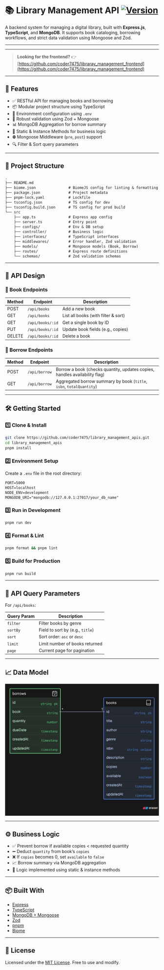 # 📚 Library Management API [![Version](https://img.shields.io/badge/version-v1.1.0-blue)](https://github.com/coder7475/library_management_apis/releases/tag/v1.0.1)

A backend system for managing a digital library, built with **Express.js**, **TypeScript**, and **MongoDB**. It supports book cataloging, borrowing workflows, and strict data validation using Mongoose and Zod.

---

---

> **Looking for the frontend?**
> 👉 [https://github.com/coder7475/libraray_management_frontend](https://github.com/coder7475/libraray_management_frontend)

---

## 🚀 Features

- ✅ RESTful API for managing books and borrowing
- 📦 Modular project structure using TypeScript
- 🌿 Environment configuration using `.env`
- 🔐 Robust validation using Zod + Mongoose
- 📊 MongoDB Aggregation for borrow summary
- 🧠 Static & Instance Methods for business logic
- ⛔ Mongoose Middleware (`pre`, `post`) support
- 🔍 Filter & Sort query parameters

---

## 📁 Project Structure

```
.
├── README.md
├── biome.json               # BiomeJS config for linting & formatting
├── package.json             # Project metadata
├── pnpm-lock.yaml           # Lockfile
├── tsconfig.json            # TS config for dev
├── tsconfig.build.json      # TS config for prod build
└── src
    ├── app.ts               # Express app config
    ├── server.ts            # Entry point
    ├── configs/             # Env & DB setup
    ├── controller/          # Business logic
    ├── interfaces/          # TypeScript interfaces
    ├── middlewares/         # Error handler, Zod validation
    ├── models/              # Mongoose models (Book, Borrow)
    ├── routes/              # Express route definitions
    └── schemas/             # Zod validation schemas
```

---

## 🎨 API Design

### 📘 Book Endpoints

| Method | Endpoint         | Description                         |
| ------ | ---------------- | ----------------------------------- |
| POST   | `/api/books`     | Add a new book                      |
| GET    | `/api/books`     | List all books (with filter & sort) |
| GET    | `/api/books/:id` | Get a single book by ID             |
| PUT    | `/api/books/:id` | Update book fields (e.g., copies)   |
| DELETE | `/api/books/:id` | Delete a book                       |

### 📖 Borrow Endpoints

| Method | Endpoint      | Description                                                                |
| ------ | ------------- | -------------------------------------------------------------------------- |
| POST   | `/api/borrow` | Borrow a book (checks quantity, updates copies, handles availability flag) |
| GET    | `/api/borrow` | Aggregated borrow summary by book (`title`, `isbn`, `totalQuantity`)       |

---

## 🛠️ Getting Started

### 1️⃣ Clone & Install

```bash
git clone https://github.com/coder7475/library_management_apis.git
cd library_management_apis
pnpm install
```

### 2️⃣ Environment Setup

Create a `.env` file in the root directory:

```
PORT=5000
HOST=localhost
NODE_ENV=development
MONGODB_URI="mongodb://127.0.0.1:27017/your_db_name"
```

### 3️⃣ Run in Development

```bash
pnpm run dev
```

### 4️⃣ Format & Lint

```bash
pnpm format && pnpm lint
```

### 5️⃣ Build for Production

```bash
pnpm run build
```

---

## 🔎 API Query Parameters

For `/api/books`:

| Query Param | Description                      |
| ----------- | -------------------------------- |
| `filter`    | Filter books by genre            |
| `sortBy`    | Field to sort by (e.g., `title`) |
| `sort`      | Sort order: `asc` or `desc`      |
| `limit`     | Limit number of books returned   |
| `page`      | Current page for pagination      |

---

## 📈 Data Model

![Data Model](./er_diagram.png)

---

## ⚙️ Business Logic

- ✅ Prevent borrow if available copies < requested quantity
- ➖ Deduct `quantity` from book’s `copies`
- ❌ If `copies` becomes 0, set `available` to `false`
- 📈 Borrow summary via MongoDB aggregation
- 🧠 Logic implemented using static & instance methods

---

## 📦 Built With

- [Express](https://expressjs.com/)
- [TypeScript](https://www.typescriptlang.org/)
- [MongoDB + Mongoose](https://mongoosejs.com/)
- [Zod](https://zod.dev/)
- [pnpm](https://pnpm.io/)
- [Biome](https://biomejs.dev/)

---

## 📄 License

Licensed under the [MIT License](LICENSE). Free to use and modify.
